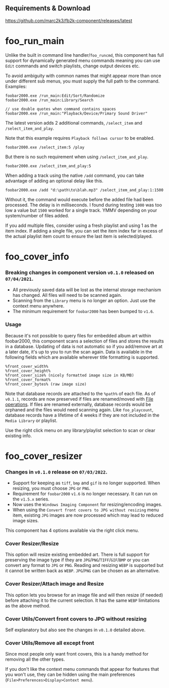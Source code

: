 ## Requirements & Download

https://github.com/marc2k3/fb2k-component/releases/latest

# foo_run_main

Unlike the built in command line handler/`foo_runcmd`, this component has full support for dynamically generated menu commands meaning you can use `Edit` commands and switch playlists, change output devices etc.

To avoid ambiguity with common names that might appear more than once under different sub menus, you must supply the full path to the command. Examples:

```
foobar2000.exe /run_main:Edit/Sort/Randomize
foobar2000.exe /run_main:Library/Search

// use double quotes when command contains spaces
foobar2000.exe /run_main:"Playback/Device/Primary Sound Driver"
```

The latest version adds 2 additional commands, `/select_item` and `/select_item_and_play`.

Note that this example requires `Playback follows cursor` to be enabled.

```
foobar2000.exe /select_item:5 /play
```

But there is no such requirement when using `/select_item_and_play`.

```
foobar2000.exe /select_item_and_play:5
```

When adding a track using the native `/add` command, you can take advantage of adding an optional delay like this.

```
foobar2000.exe /add "d:\path\to\blah.mp3" /select_item_and_play:1:1500
```

Without it, the command would execute before the added file had been processed. The delay is in milliseconds. I found during testing `1000` was too low a value but `1500` worked for a single track. YMMV depending on your system/number of files added.

If you add multiple files, consider using a fresh playlist and using 1 as the item index. If adding a single file, you can set the item index far in excess of the actual playlist item count to ensure the last item is selected/played.

# foo_cover_info

### Breaking changes in component version `v0.1.0` released on `07/04/2021`.

- All previously saved data will be lost as the internal storage mechanism has changed. All files will need to be scanned again.
- Scanning from the `Library` menu is no longer an option. Just use the context menu anywhere.
- The minimum requirement for `foobar2000` has been bumped to `v1.6`.

### Usage

Because it's not possible to query files for embedded album art within foobar2000, this component scans a selection of files and stores the results in a database. Updating of data is not automatic so if you add/remove art at a later date, it's up to you to run the scan again. Data is available in the following fields which are available wherever title formatting is supported.

```
%front_cover_width%
%front_cover_height%
%front_cover_size% (nicely formatted image size in KB/MB)
%front_cover_format%
%front_cover_bytes% (raw image size)
```

Note that database records are attached to the `%path%` of each file. As of `v0.1.1`, records are now preserved if files are renamed/moved with [File operations](https://wiki.hydrogenaud.io/index.php?title=Foobar2000:File_operations). If files are renamed externally, database records would be orphaned and the files would need scanning again. Like `foo_playcount`, database records have a lifetime of 4 weeks if they are not included in the `Media Library` or playlist.

Use the right click menu on any library/playlist selection to scan or clear existing info.

# foo_cover_resizer

### Changes in `v0.1.0` release on `07/03/2022`.

- Support for keeping as `tiff`, `bmp` and `gif` is no longer supported. When resizing, you must choose `JPG` or `PNG`.
- Requirement for `foobar2000` `v1.6` is no longer necessary. It can run on the `v1.5.x` series.
- Now uses the `Windows Imaging Component` for resizing/encoding images.
- When using the `Convert front covers to JPG without resizing` menu item, existing `JPG` images are now processed which may lead to reduced image sizes.

This component has 4 options available via the right click menu.

### Cover Resizer/Resize

This option will resize existing embedded art. There is full support for preserving the image type if they are `JPG`/`PNG`/`TIFF`/`GIF`/`BMP` or you can convert any format to `JPG` or `PNG`. Reading and resizing `WEBP` is supported but it cannot be written back as `WEBP`. `JPG`/`PNG` can be chosen as an alternative.

### Cover Resizer/Attach image and Resize

This option lets you browse for an image file and will then resize (if needed) before attaching it to the current selection. It has the same `WEBP` limitations as the above method.

### Cover Utils/Convert front covers to JPG without resizing

Self explanatory but also see the changes in `v0.1.0` detailed above.

### Cover Utils/Remove all except front

Since most people only want front covers, this is a handy method for removing all the other types.

If you don't like the context menu commands that appear for features that you won't use, they can be hidden using the main preferences (`File>Preferences>Display>Context menu`).
